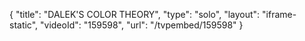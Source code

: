 {
    "title": "DALEK'S COLOR THEORY",
    "type": "solo",
    "layout": "iframe-static",
    "videoId": "159598",
    "url": "\/tvpembed\/159598"
}